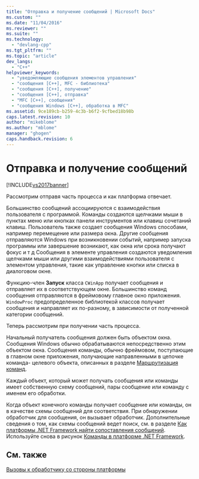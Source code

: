 ```yaml
---
title: "Отправка и получение сообщений | Microsoft Docs"
ms.custom: ""
ms.date: "11/04/2016"
ms.reviewer: ""
ms.suite: ""
ms.technology: 
  - "devlang-cpp"
ms.tgt_pltfrm: ""
ms.topic: "article"
dev_langs: 
  - "C++"
helpviewer_keywords: 
  - "уведомляющие сообщения элементов управления"
  - "сообщения [C++], MFC - библиотека"
  - "сообщения [C++], получение"
  - "сообщения [C++], отправка"
  - "MFC [C++], сообщения"
  - "сообщения Windows [C++], обработка в MFC"
ms.assetid: 9ce189cb-b259-4c3b-b6f2-9cfbed18b98b
caps.latest.revision: 10
author: "mikeblome"
ms.author: "mblome"
manager: "ghogen"
caps.handback.revision: 6
---
```

# Отправка и получение сообщений
[!INCLUDE[vs2017banner](../assembler/inline/includes/vs2017banner.md)]

Рассмотрим отправя часть процесса и как платформа отвечает.  
  
 Большинство сообщений ассоциируются с взаимодействия пользователя с программой.  Команды создаются щелчками мыши в пунктах меню или кнопках панели инструментов или клавиш сочетаний клавиш.  Пользователь также создает сообщения Windows способами, например перемещение или размера окна.  Другие сообщения отправляются Windows при возникновении событий, например запуска программы или завершение возникают, как окна или срока получают фокус и т д  Сообщения в элементе управления создаются уведомления щелчками мыши или другими взаимодействиями пользователя с элементом управления, такие как управление кнопки или списка в диалоговом окне.  
  
 Функцию\-член **Запуск** класса `CWinApp` получает сообщения и отправляет их в соответствующем окне.  Большинство команд сообщения отправляются в фреймовому главное окно приложения.  `WindowProc` предопределенное библиотекой классов получает сообщения и направляет их по\-разному, в зависимости от полученной категории сообщений.  
  
 Теперь рассмотрим при получении часть процесса.  
  
 Начальный получатель сообщения должен быть объектом окна.  Сообщения Windows обычно обрабатываются непосредственно этим объектом окна.  Сообщения команды, обычно фреймовом, поступающие в главном окне приложения, получающие направленными в цепочке команда\- целевого объекта, описанных в разделе [Маршрутизация команд](../mfc/command-routing.md).  
  
 Каждый объект, который может получать сообщения или команды имеет собственную схему сообщений, пары сообщение или команду с именем его обработки.  
  
 Когда объект конечного команды получает сообщение или команды, он в качестве схемы сообщений для соответствия.  При обнаружении обработчик для сообщения, он вызывает обработчик.  Дополнительные сведения о том, как схемы сообщений ведет поиск, см. в разделе [Как платформы .NET Framework найти сопоставления сообщений](../mfc/how-the-framework-searches-message-maps.md).  Используйте снова в рисунок [Команды в платформе .NET Framework](../mfc/user-interface-objects-and-command-ids.md).  
  
## См. также  
 [Вызовы к обработчику со стороны платформы](../mfc/how-the-framework-calls-a-handler.md)